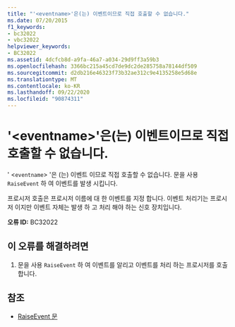 ```yaml
---
title: "'<eventname>'은(는) 이벤트이므로 직접 호출할 수 없습니다."
ms.date: 07/20/2015
f1_keywords:
- bc32022
- vbc32022
helpviewer_keywords:
- BC32022
ms.assetid: 4dcfcb8d-a9fa-46a7-a034-29d9ff3a59b3
ms.openlocfilehash: 3366bc215a45cd7de9dc2de285758a78144df509
ms.sourcegitcommit: d2db216e46323f73b32ae312c9e4135258e5d68e
ms.translationtype: MT
ms.contentlocale: ko-KR
ms.lasthandoff: 09/22/2020
ms.locfileid: "90874311"
---
```

# <a name="eventname-is-an-event-and-cannot-be-called-directly"></a>'\<eventname>'은(는) 이벤트이므로 직접 호출할 수 없습니다.

' <`eventname`> '은 (는) 이벤트 이므로 직접 호출할 수 없습니다. 문을 사용 `RaiseEvent` 하 여 이벤트를 발생 시킵니다.  
  
 프로시저 호출은 프로시저 이름에 대 한 이벤트를 지정 합니다. 이벤트 처리기는 프로시저 이지만 이벤트 자체는 발생 하 고 처리 해야 하는 신호 장치입니다.  
  
 **오류 ID:** BC32022  
  
## <a name="to-correct-this-error"></a>이 오류를 해결하려면  
  
1. 문을 사용 `RaiseEvent` 하 여 이벤트를 알리고 이벤트를 처리 하는 프로시저를 호출 합니다.  
  
## <a name="see-also"></a>참조

- [RaiseEvent 문](../statements/raiseevent-statement.md)
